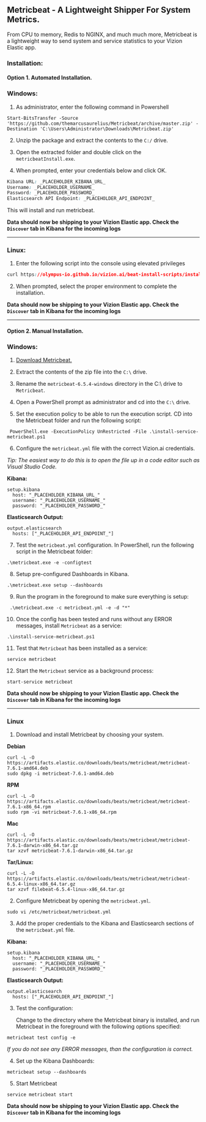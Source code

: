 ## Metricbeat - A Lightweight Shipper For System Metrics.

From CPU to memory, Redis to NGINX, and much much more, Metricbeat is a lightweight way to send system and service statistics to your Vizion Elastic app.

### Installation:

#### <b>Option 1.</b> Automated Installation.

### Windows:

1. As administrator, enter the following command in Powershell

```
Start-BitsTransfer -Source 'https://github.com/themarcusaurelius/Metricbeat/archive/master.zip' -Destination 'C:\Users\Administrator\Downloads\Metricbeat.zip'
```

2. Unzip the package and extract the contents to the `C:/` drive.

3. Open the extracted folder and double click on the `metricbeatInstall.exe`.

4. When prompted, enter your credentials below and click OK.

```css
Kibana URL: _PLACEHOLDER_KIBANA_URL_
Username: _PLACEHOLDER_USERNAME_
Password: _PLACEHOLDER_PASSWORD_
Elasticsearch API Endpoint: _PLACEHOLDER_API_ENDPOINT_
```

This will install and run metricbeat.

**Data should now be shipping to your Vizion Elastic app. Check the ```Discover``` tab in Kibana for the incoming logs**

<hr>

### Linux:

1. Enter the following script into the console using elevated privileges

````CSS
curl https://olympus-io.github.io/vizion.ai/beat-install-scripts/install-config-metricbeat.sh > install-config-metricbeat.sh; chmod a+x  install-config-metricbeat.sh; ./install-config-metricbeat.sh _PLACEHOLDER_API_ENDPOINT_
````
    
2. When prompted, select the proper environment to complete the installation.

**Data should now be shipping to your Vizion Elastic app. Check the ```Discover``` tab in Kibana for the incoming logs**

<hr>

#### <b>Option 2.</b> Manual Installation.

### Windows:

1. [Download Metricbeat.](https://artifacts.elastic.co/downloads/beats/metricbeat/metricbeat-oss-6.5.4-windows-x86_64.zip)

    

2. Extract the contents of the zip file into the ```C:\``` drive.

3.  Rename the ```metricbeat-6.5.4-windows``` directory in the C:\ drive to ```Metricbeat```.

4. Open a PowerShell prompt as administrator and cd into the ```C:\``` drive.

5. Set the execution policy to be able to run the execution script. CD into the Metricbeat folder and run the following script:

```
 PowerShell.exe -ExecutionPolicy UnRestricted -File .\install-service-metricbeat.ps1
```

6. Configure the ```metricbeat.yml``` file with the correct Vizion.ai credentials.

<i>Tip: The easiest way to do this is to open the file up in a code editor such as Visual Studio Code.</i>

<b>Kibana:</b>

```
setup.kibana
  host: "_PLACEHOLDER_KIBANA_URL_"
  username: "_PLACEHOLDER_USERNAME_"
  password: "_PLACEHOLDER_PASSWORD_"
```

<b>Elasticsearch Output:</b>

```
output.elasticsearch
  hosts: ["_PLACEHOLDER_API_ENDPOINT_"]
```

7. Test the ```metricbeat.yml``` configuration. In PowerShell, run the following script in the Metricbeat folder:

```
.\metricbeat.exe -e -configtest
```

8. Setup pre-configured Dashboards in Kibana.

```
.\metricbeat.exe setup --dashboards
```

9. Run the program in the foreground to make sure everything is setup:

```
 .\metricbeat.exe -c metricbeat.yml -e -d "*"
```

10. Once the config has been tested and runs without any ERROR messages, install ```Metricbeat``` as a service:

```
.\install-service-metricbeat.ps1
```

11. Test that ```Metricbeat``` has been installed as a service:

```
service metricbeat
```

12.  Start the ```Metricbeat``` service as a background process: 

```
start-service metricbeat
```

**Data should now be shipping to your Vizion Elastic app. Check the ```Discover``` tab in Kibana for the incoming logs**

<hr>

### Linux

1. Download and install Metricbeat by choosing your system.

  <b>Debian</b>

```
curl -L -O https://artifacts.elastic.co/downloads/beats/metricbeat/metricbeat-7.6.1-amd64.deb
sudo dpkg -i metricbeat-7.6.1-amd64.deb
```

  <b>RPM</b>

```
curl -L -O https://artifacts.elastic.co/downloads/beats/metricbeat/metricbeat-7.6.1-x86_64.rpm
sudo rpm -vi metricbeat-7.6.1-x86_64.rpm
```

  <b>Mac</b>

```
curl -L -O https://artifacts.elastic.co/downloads/beats/metricbeat/metricbeat-7.6.1-darwin-x86_64.tar.gz
tar xzvf metricbeat-7.6.1-darwin-x86_64.tar.gz
```

  <b>Tar/Linux:</b>

```
curl -L -O https://artifacts.elastic.co/downloads/beats/metricbeat/metricbeat-6.5.4-linux-x86_64.tar.gz
tar xzvf filebeat-6.5.4-linux-x86_64.tar.gz
```

2. Configure Metricbeat by opening the ```metricbeat.yml```.

```
sudo vi /etc/metricbeat/metricbeat.yml
```

3. Add the proper credentials to the Kibana and Elasticsearch sections of the ```metricbeat.yml``` file. 

  <b>Kibana:</b>

```
setup.kibana
  host: "_PLACEHOLDER_KIBANA_URL_"
  username: "_PLACEHOLDER_USERNAME_"
  password: "_PLACEHOLDER_PASSWORD_"
```

  <b>Elasticsearch Output:</b>

```
output.elasticsearch
  hosts: ["_PLACEHOLDER_API_ENDPOINT_"]
```

3. Test the configuration:

   Change to the directory where the Metricbeat binary is installed, and run Metricbeat in the foreground with the following options    specified:

```
metricbeat test config -e
```

<i>If you do not see any ERROR messages, than the configuration is correct.</i>

4. Set up the Kibana Dashboards:

```
metricbeat setup --dashboards
```

5. Start Metricbeat

```
service metricbeat start
```

**Data should now be shipping to your Vizion Elastic app. Check the ```Discover``` tab in Kibana for the incoming logs**




















